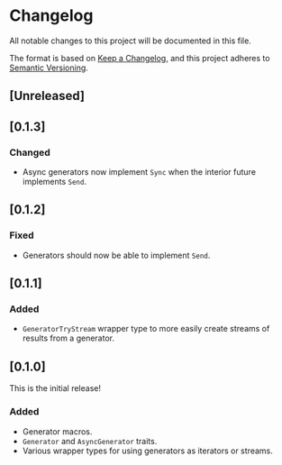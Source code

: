 # Changelog

All notable changes to this project will be documented in this file.

The format is based on [Keep a Changelog](https://keepachangelog.com/en/1.0.0/),
and this project adheres to [Semantic Versioning](https://semver.org/spec/v2.0.0.html).

## [Unreleased]

## [0.1.3]
### Changed
- Async generators now implement `Sync` when the interior future implements `Send`.

## [0.1.2]
### Fixed
- Generators should now be able to implement `Send`.

## [0.1.1]
### Added
- `GeneratorTryStream` wrapper type to more easily create streams of results
  from a generator.

## [0.1.0]
This is the initial release!

### Added
- Generator macros.
- `Generator` and `AsyncGenerator` traits.
- Various wrapper types for using generators as iterators or streams.
